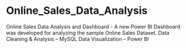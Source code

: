 # Online_Sales_Data_Analysis
Online Sales Data Analysis and Dashboard - A new Power BI Dashboard was developed for analyzing the sample Online Sales Dataset.  Data Cleaning &amp; Analysis – MySQL Data Visualization – Power BI
